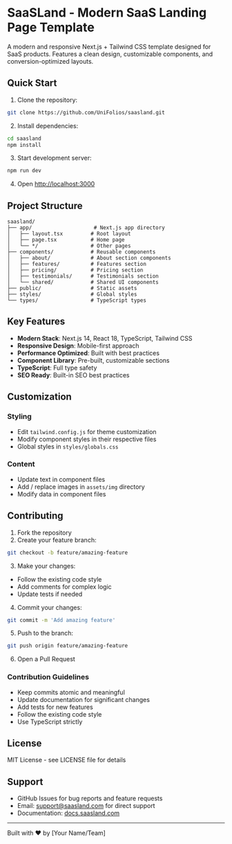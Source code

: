 # SaaSLand - Modern SaaS Landing Page Template

A modern and responsive Next.js + Tailwind CSS template designed for SaaS products. Features a clean design, customizable components, and conversion-optimized layouts.

## Quick Start

1. Clone the repository:
```bash
git clone https://github.com/UniFolios/saasland.git
```

2. Install dependencies:
```bash
cd saasland
npm install
```

3. Start development server:
```bash
npm run dev
```

4. Open [http://localhost:3000](http://localhost:3000)

## Project Structure

```
saasland/
├── app/                    # Next.js app directory
│   ├── layout.tsx         # Root layout
│   ├── page.tsx           # Home page
│   └── */                 # Other pages
├── components/            # Reusable components
│   ├── about/             # About section components
│   ├── features/          # Features section
│   ├── pricing/           # Pricing section
│   ├── testimonials/      # Testimonials section
│   └── shared/            # Shared UI components
├── public/                # Static assets
├── styles/                # Global styles
└── types/                 # TypeScript types
```

## Key Features

- **Modern Stack**: Next.js 14, React 18, TypeScript, Tailwind CSS
- **Responsive Design**: Mobile-first approach
- **Performance Optimized**: Built with best practices
- **Component Library**: Pre-built, customizable sections
- **TypeScript**: Full type safety
- **SEO Ready**: Built-in SEO best practices

## Customization

### Styling
- Edit `tailwind.config.js` for theme customization
- Modify component styles in their respective files
- Global styles in `styles/globals.css`

### Content
- Update text in component files
- Add / replace images in `assets/img` directory
- Modify data in component files

## Contributing

1. Fork the repository
2. Create your feature branch:
```bash
git checkout -b feature/amazing-feature
```

3. Make your changes:
- Follow the existing code style
- Add comments for complex logic
- Update tests if needed

4. Commit your changes:
```bash
git commit -m 'Add amazing feature'
```

5. Push to the branch:
```bash
git push origin feature/amazing-feature
```

6. Open a Pull Request

### Contribution Guidelines

- Keep commits atomic and meaningful
- Update documentation for significant changes
- Add tests for new features
- Follow the existing code style
- Use TypeScript strictly

## License

MIT License - see LICENSE file for details

## Support

- GitHub Issues for bug reports and feature requests
- Email: support@saasland.com for direct support
- Documentation: [docs.saasland.com](https://docs.saasland.com)

---

Built with ❤️ by [Your Name/Team]
